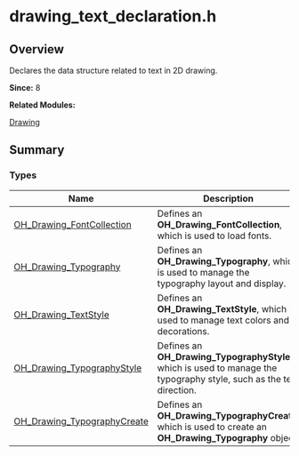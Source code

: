 # drawing_text_declaration.h


## Overview

Declares the data structure related to text in 2D drawing.

**Since:**
8

**Related Modules:**

[Drawing](_drawing.md)


## Summary


### Types

| Name | Description | 
| -------- | -------- |
| [OH_Drawing_FontCollection](_drawing.md#oh_drawing_fontcollection) | Defines an **OH_Drawing_FontCollection**, which is used to load fonts.  | 
| [OH_Drawing_Typography](_drawing.md#oh_drawing_typography) | Defines an **OH_Drawing_Typography**, which is used to manage the typography layout and display.  | 
| [OH_Drawing_TextStyle](_drawing.md#oh_drawing_textstyle) | Defines an **OH_Drawing_TextStyle**, which is used to manage text colors and decorations.  | 
| [OH_Drawing_TypographyStyle](_drawing.md#oh_drawing_typographystyle) | Defines an **OH_Drawing_TypographyStyle**, which is used to manage the typography style, such as the text direction.  | 
| [OH_Drawing_TypographyCreate](_drawing.md#oh_drawing_typographycreate) | Defines an **OH_Drawing_TypographyCreate**, which is used to create an **OH_Drawing_Typography** object.  | 
